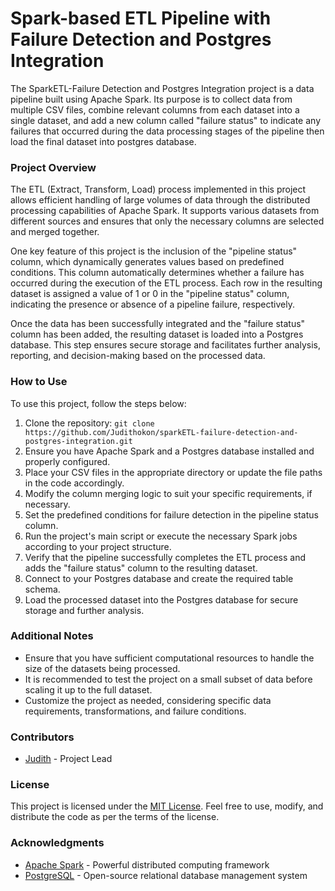 # Spark-based ETL Pipeline with Failure Detection and Postgres Integration

The SparkETL-Failure Detection and Postgres Integration project is a data pipeline built using Apache Spark. Its purpose is to collect data from multiple CSV files, combine relevant columns from each dataset into a single dataset, and add a new column called "failure status" to indicate any failures that occurred during the data processing stages of the pipeline then load the final dataset into postgres database.

### Project Overview
The ETL (Extract, Transform, Load) process implemented in this project allows efficient handling of large volumes of data through the distributed processing capabilities of Apache Spark. It supports various datasets from different sources and ensures that only the necessary columns are selected and merged together.

One key feature of this project is the inclusion of the "pipeline status" column, which dynamically generates values based on predefined conditions. This column automatically determines whether a failure has occurred during the execution of the ETL process. Each row in the resulting dataset is assigned a value of 1 or 0 in the "pipeline status" column, indicating the presence or absence of a pipeline failure, respectively.

Once the data has been successfully integrated and the "failure status" column has been added, the resulting dataset is loaded into a Postgres database. This step ensures secure storage and facilitates further analysis, reporting, and decision-making based on the processed data.

### How to Use
To use this project, follow the steps below:

1. Clone the repository: `git clone https://github.com/Judithokon/sparkETL-failure-detection-and-postgres-integration.git`
2. Ensure you have Apache Spark and a Postgres database installed and properly configured.
3. Place your CSV files in the appropriate directory or update the file paths in the code accordingly.
4. Modify the column merging logic to suit your specific requirements, if necessary.
5. Set the predefined conditions for failure detection in the pipeline status column.
6. Run the project's main script or execute the necessary Spark jobs according to your project structure.
7. Verify that the pipeline successfully completes the ETL process and adds the "failure status" column to the resulting dataset.
8. Connect to your Postgres database and create the required table schema.
9. Load the processed dataset into the Postgres database for secure storage and further analysis.

### Additional Notes
- Ensure that you have sufficient computational resources to handle the size of the datasets being processed.
- It is recommended to test the project on a small subset of data before scaling it up to the full dataset.
- Customize the project as needed, considering specific data requirements, transformations, and failure conditions.

### Contributors
- [Judith](https://github.com/Judithokon) - Project Lead

### License
This project is licensed under the [MIT License](LICENSE). Feel free to use, modify, and distribute the code as per the terms of the license.

### Acknowledgments
- [Apache Spark](https://spark.apache.org/) - Powerful distributed computing framework
- [PostgreSQL](https://www.postgresql.org/) - Open-source relational database management system
